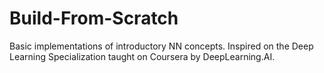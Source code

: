# Build-From-Scratch

Basic implementations of introductory NN concepts. Inspired on the Deep Learning Specialization taught on Coursera by DeepLearning.AI.